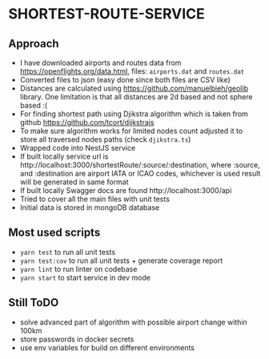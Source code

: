 # SHORTEST-ROUTE-SERVICE
## Approach
- I have downloaded airports and routes data from https://openflights.org/data.html, files: `airports.dat` and `routes.dat`
- Converted files to json (easy done since both files are CSV like)
- Distances are calculated using https://github.com/manuelbieh/geolib library. One limitation is that all distances are 2d based and not sphere based :( 
- For finding shortest path using Djikstra algorithm which is taken from github https://github.com/tcort/dijkstrajs
- To make sure algorithm works for limited nodes count adjusted it to store all traversed nodes paths (check `djikstra.ts`)
- Wrapped code into NestJS service
- If built locally service url is http://localhost:3000/shortestRoute/:source/:destination, where :source, and :destination are airport IATA or ICAO codes, whichever is used result will be generated in same format
- If built locally Swagger docs are found http://localhost:3000/api
- Tried to cover all the main files with unit tests
- Initial data is stored in mongoDB database

## Most used scripts
- `yarn test` to run all unit tests
- `yarn test:cov` to run all unit tests + generate coverage report
- `yarn lint` to run linter on codebase
- `yarn start` to start service in dev mode

## Still ToDO
- solve advanced part of algorithm with possible airport change within 100km 
- store passwords in docker secrets
- use env variables for build on different environments